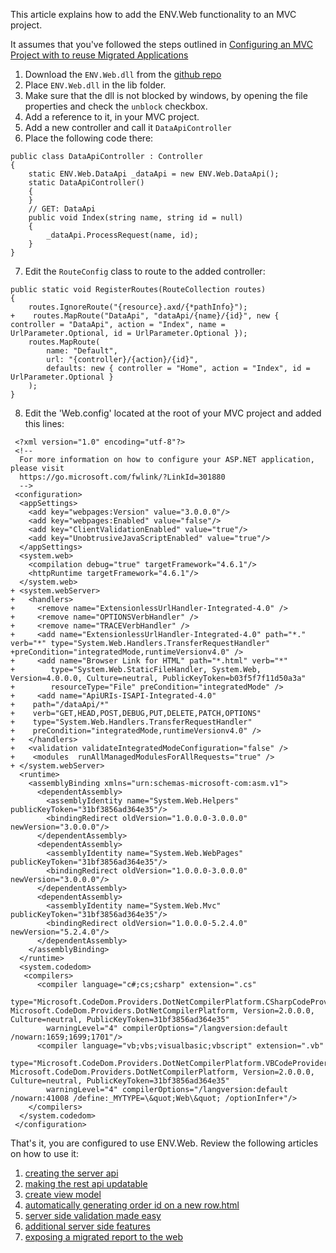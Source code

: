 This article explains how to add the ENV.Web functionality to an MVC project.

It assumes that you've followed the steps outlined in [Configuring an MVC Project with to reuse Migrated Applications](configuring-an-mvc-project-with-to-reuse-migrated-applications.html)

1. Download the `ENV.Web.dll` from the [github repo](https://github.com/FireflyMigration/ENV.Web/releases/tag/1.0.0.14) 
2. Place `ENV.Web.dll` in the lib folder.
3. Make sure that the dll is not blocked by windows, by opening the file properties and check the `unblock` checkbox.
4. Add a reference to it, in your MVC project.
5. Add a new controller and call it `DataApiController`
6. Place the following code there:
```csdiff
public class DataApiController : Controller
{
    static ENV.Web.DataApi _dataApi = new ENV.Web.DataApi();
    static DataApiController()
    {
    }
    // GET: DataApi
    public void Index(string name, string id = null)
    {
        _dataApi.ProcessRequest(name, id);
    }
}
```
7. Edit the `RouteConfig` class to route to the added controller:
```csdiff
public static void RegisterRoutes(RouteCollection routes)
{
    routes.IgnoreRoute("{resource}.axd/{*pathInfo}");
+    routes.MapRoute("DataApi", "dataApi/{name}/{id}", new { controller = "DataApi", action = "Index", name = UrlParameter.Optional, id = UrlParameter.Optional });
    routes.MapRoute(
        name: "Default",
        url: "{controller}/{action}/{id}",
        defaults: new { controller = "Home", action = "Index", id = UrlParameter.Optional }
    );
}
```
8. Edit the 'Web.config' located at the root of your MVC project and added this lines:
```csdiff
 <?xml version="1.0" encoding="utf-8"?>
 <!--
  For more information on how to configure your ASP.NET application, please visit
  https://go.microsoft.com/fwlink/?LinkId=301880
  -->
 <configuration>
  <appSettings>
    <add key="webpages:Version" value="3.0.0.0"/>
    <add key="webpages:Enabled" value="false"/>
    <add key="ClientValidationEnabled" value="true"/>
    <add key="UnobtrusiveJavaScriptEnabled" value="true"/>
  </appSettings>
  <system.web>
    <compilation debug="true" targetFramework="4.6.1"/>
    <httpRuntime targetFramework="4.6.1"/>
  </system.web>
+ <system.webServer>
+   <handlers>
+     <remove name="ExtensionlessUrlHandler-Integrated-4.0" />
+     <remove name="OPTIONSVerbHandler" />
+     <remove name="TRACEVerbHandler" />
+     <add name="ExtensionlessUrlHandler-Integrated-4.0" path="*." verb="*" type="System.Web.Handlers.TransferRequestHandler" +preCondition="integratedMode,runtimeVersionv4.0" />
+     <add name="Browser Link for HTML" path="*.html" verb="*"
+        type="System.Web.StaticFileHandler, System.Web, Version=4.0.0.0, Culture=neutral, PublicKeyToken=b03f5f7f11d50a3a"
+        resourceType="File" preCondition="integratedMode" />
+     <add name="ApiURIs-ISAPI-Integrated-4.0"
+    path="/dataApi/*"
+    verb="GET,HEAD,POST,DEBUG,PUT,DELETE,PATCH,OPTIONS"
+    type="System.Web.Handlers.TransferRequestHandler"
+    preCondition="integratedMode,runtimeVersionv4.0" />
+   </handlers>
+   <validation validateIntegratedModeConfiguration="false" />  
+    <modules  runAllManagedModulesForAllRequests="true" />
+ </system.webServer>
  <runtime>
    <assemblyBinding xmlns="urn:schemas-microsoft-com:asm.v1">
      <dependentAssembly>
        <assemblyIdentity name="System.Web.Helpers" publicKeyToken="31bf3856ad364e35"/>
        <bindingRedirect oldVersion="1.0.0.0-3.0.0.0" newVersion="3.0.0.0"/>
      </dependentAssembly>
      <dependentAssembly>
        <assemblyIdentity name="System.Web.WebPages" publicKeyToken="31bf3856ad364e35"/>
        <bindingRedirect oldVersion="1.0.0.0-3.0.0.0" newVersion="3.0.0.0"/>
      </dependentAssembly>
      <dependentAssembly>
        <assemblyIdentity name="System.Web.Mvc" publicKeyToken="31bf3856ad364e35"/>
        <bindingRedirect oldVersion="1.0.0.0-5.2.4.0" newVersion="5.2.4.0"/>
      </dependentAssembly>
    </assemblyBinding>
  </runtime>
  <system.codedom>
   <compilers>
      <compiler language="c#;cs;csharp" extension=".cs"
        type="Microsoft.CodeDom.Providers.DotNetCompilerPlatform.CSharpCodeProvider, Microsoft.CodeDom.Providers.DotNetCompilerPlatform, Version=2.0.0.0, Culture=neutral, PublicKeyToken=31bf3856ad364e35"
        warningLevel="4" compilerOptions="/langversion:default /nowarn:1659;1699;1701"/>
      <compiler language="vb;vbs;visualbasic;vbscript" extension=".vb"
        type="Microsoft.CodeDom.Providers.DotNetCompilerPlatform.VBCodeProvider, Microsoft.CodeDom.Providers.DotNetCompilerPlatform, Version=2.0.0.0, Culture=neutral, PublicKeyToken=31bf3856ad364e35"
        warningLevel="4" compilerOptions="/langversion:default /nowarn:41008 /define:_MYTYPE=\&quot;Web\&quot; /optionInfer+"/>
    </compilers>
  </system.codedom>
 </configuration>
```
That's it, you are configured to use ENV.Web.
Review the following articles on how to use it:
1. [creating the server api](creating-the-server-api.html)
2. [making the rest api updatable](making-the-rest-api-updatable.html)
3. [create view model](create-view-model.html)
4. [automatically generating order id on a new row.html](automatically-generating-order-id-on-a-new-row.html)
5. [server side validation made easy](server-side-validation-made-easy.html)
6. [additional server side features](additional-server-side-features.html)
7. [exposing a migrated report to the web](exposing-a-migrated-report-to-the-web.html)
